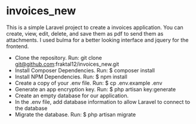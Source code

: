 # invoices_new
This is a simple Laravel project to create a invoices application. You can create, view, edit, delete, and save them as pdf to send them as attachments. I used bulma for a better looking interface and jquery for the frontend.

- Clone the repository. Run: git clone git@github.com:fraktal12/invoices_new.git
- Install Composer Dependencies. Run: $ composer install
- Install NPM Dependencies. Run: $ npm install
- Create a copy of your .env file. Run: $ cp .env.example .env
- Generate an app encryption key. Run: $ php artisan key:generate
- Create an empty database for our application.
- In the .env file, add database information to allow Laravel to connect to the database
- Migrate the database. Run: $ php artisan migrate
